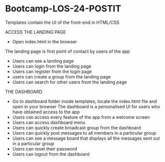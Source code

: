 # Bootcamp-LOS-24-POSTIT

Templates contain the UI of the front-end in HTML/CSS

ACCESS THE LANDING PAGE
- Open index.html in the browser

The landing page is first point of contact by users of the app
- Users can see a landing page
- Users can login from the landing page
- Users can register from the login page
- users can create a group from the landing page
- Users can search for other users from the landing page

THE DASHBOARD
- Go to dashboard folder inside templates, locate the index.html file and open in your browser
The dashboard is a personalised UI for users who have obtained access to the app
- Users can access every feature of the app from a welcome screen
- Users can access dashboard menu
- Users can quickly create broadcast group from the dashboard
- Users can quickly post messages to all members in a particular group
- Users can see a message board that displays all the messages sent out in a particular group
- Users can reset their password
- Users can logout from the dashboard